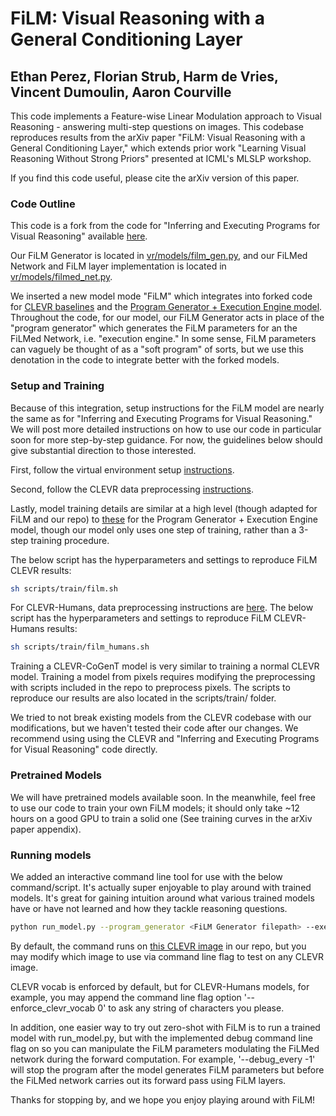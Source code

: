 # FiLM: Visual Reasoning with a General Conditioning Layer

## Ethan Perez, Florian Strub, Harm de Vries, Vincent Dumoulin, Aaron Courville

This code implements a Feature-wise Linear Modulation approach to Visual Reasoning - answering multi-step questions on images. This codebase reproduces results from the arXiv paper "FiLM: Visual Reasoning with a General Conditioning Layer," which extends prior work "Learning Visual Reasoning Without Strong Priors" presented at ICML's MLSLP workshop.

If you find this code useful, please cite the arXiv version of this paper.

### Code Outline

This code is a fork from the code for "Inferring and Executing Programs for Visual Reasoning" available [here](https://github.com/facebookresearch/clevr-iep).

Our FiLM Generator is located in [vr/models/film_gen.py](https://github.com/ethanjperez/sa-iep/blob/master/vr/models/film_gen.py), and our FiLMed Network and FiLM layer implementation is located in [vr/models/filmed_net.py](https://github.com/ethanjperez/sa-iep/blob/master/vr/models/filmed_net.py).

We inserted a new model mode "FiLM" which integrates into forked code for [CLEVR baselines](https://arxiv.org/abs/1612.06890) and the [Program Generator + Execution Engine model](https://arxiv.org/abs/1705.03633). Throughout the code, for our model, our FiLM Generator acts in place of the "program generator" which generates the FiLM parameters for an the FiLMed Network, i.e. "execution engine." In some sense, FiLM parameters can vaguely be thought of as a "soft program" of sorts, but we use this denotation in the code to integrate better with the forked models.

### Setup and Training

Because of this integration, setup instructions for the FiLM model are nearly the same as for "Inferring and Executing Programs for Visual Reasoning." We will post more detailed instructions on how to use our code in particular soon for more step-by-step guidance. For now, the guidelines below should give substantial direction to those interested.


First, follow the virtual environment setup [instructions](https://github.com/facebookresearch/clevr-iep#setup).

Second, follow the CLEVR data preprocessing [instructions](https://github.com/facebookresearch/clevr-iep/blob/master/TRAINING.md#preprocessing-clevr).

Lastly, model training details are similar at a high level (though adapted for FiLM and our repo) to [these](https://github.com/facebookresearch/clevr-iep/blob/master/TRAINING.md#training-on-clevr) for the Program Generator + Execution Engine model, though our model only uses one step of training, rather than a 3-step training procedure.

The below script has the hyperparameters and settings to reproduce FiLM CLEVR results:
```bash
sh scripts/train/film.sh
```


For CLEVR-Humans, data preprocessing instructions are [here](https://github.com/facebookresearch/clevr-iep/blob/master/TRAINING.md#preprocessing-clevr-humans).
The below script has the hyperparameters and settings to reproduce FiLM CLEVR-Humans results:
```bash
sh scripts/train/film_humans.sh
```


Training a CLEVR-CoGenT model is very similar to training a normal CLEVR model. Training a model from pixels requires modifying the preprocessing with scripts included in the repo to preprocess pixels. The scripts to reproduce our results are also located in the scripts/train/ folder.

We tried to not break existing models from the CLEVR codebase with our modifications, but we haven't tested their code after our changes. We recommend using using the CLEVR and "Inferring and Executing Programs for Visual Reasoning" code directly.

### Pretrained Models

We will have pretrained models available soon. In the meanwhile, feel free to use our code to train your own FiLM models; it should only take ~12 hours on a good GPU to train a solid one (See training curves in the arXiv paper appendix).

### Running models

We added an interactive command line tool for use with the below command/script. It's actually super enjoyable to play around with trained models. It's great for gaining intuition around what various trained models have or have not learned and how they tackle reasoning questions.
```bash
python run_model.py --program_generator <FiLM Generator filepath> --execution_engine <FiLMed Network filepath>
```

By default, the command runs on [this CLEVR image](https://github.com/ethanjperez/sa-iep/blob/master/img/CLEVR_val_000017.png) in our repo, but you may modify which image to use via command line flag to test on any CLEVR image.

CLEVR vocab is enforced by default, but for CLEVR-Humans models, for example, you may append the command line flag option '--enforce_clevr_vocab 0' to ask any string of characters you please.

In addition, one easier way to try out zero-shot with FiLM is to run a trained model with run_model.py, but with the implemented debug command line flag on so you can manipulate the FiLM parameters modulating the FiLMed network during the forward computation. For example, '--debug_every -1' will stop the program after the model generates FiLM parameters but before the FiLMed network carries out its forward pass using FiLM layers.

Thanks for stopping by, and we hope you enjoy playing around with FiLM!
